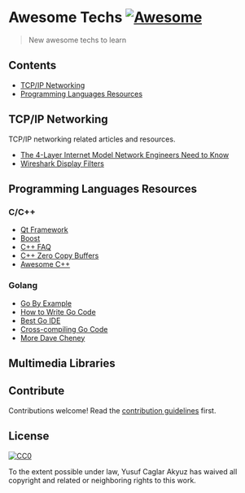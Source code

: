 # Awesome Techs [![Awesome](https://cdn.rawgit.com/sindresorhus/awesome/d7305f38d29fed78fa85652e3a63e154dd8e8829/media/badge.svg)](https://github.com/sindresorhus/awesome)

> New awesome techs to learn


## Contents

- [TCP/IP Networking](#tcpip-networking)
- [Programming Languages Resources](#programming-languages-resources)


## TCP/IP Networking

TCP/IP networking related articles and resources.

- [The 4-Layer Internet Model Network Engineers Need to Know](https://medium.com/@james_aka_yale/the-4-layer-internet-model-network-engineers-need-to-know-e78432614a4f)
- [Wireshark Display Filters](https://wiki.wireshark.org/DisplayFilters)


## Programming Languages Resources

### C/C++

- [Qt Framework](https://www.qt.io/)
- [Boost](https://www.boost.org/)
- [C++ FAQ](https://isocpp.org/faq)
- [C++ Zero Copy Buffers](https://github.com/HBPVIS/ZeroBuf)
- [Awesome C++](https://github.com/fffaraz/awesome-cpp)

### Golang

- [Go By Example](https://gobyexample.com/)
- [How to Write Go Code](https://golang.org/doc/code.html)
- [Best Go IDE](https://github.com/visualfc/liteide)
- [Cross-compiling Go Code](https://dave.cheney.net/2015/08/22/cross-compilation-with-go-1-5)
- [More Dave Cheney](https://dave.cheney.net/resources-for-new-go-programmers)

## Multimedia Libraries



## Contribute

Contributions welcome! Read the [contribution guidelines](contributing.md) first.


## License

[![CC0](http://mirrors.creativecommons.org/presskit/buttons/88x31/svg/cc-zero.svg)](http://creativecommons.org/publicdomain/zero/1.0)

To the extent possible under law, Yusuf Caglar Akyuz has waived all copyright and
related or neighboring rights to this work.
